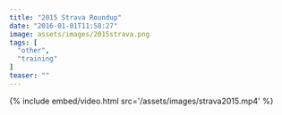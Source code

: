```yaml
---
title: "2015 Strava Roundup"
date: "2016-01-01T11:58:27"
image: assets/images/2015strava.png
tags: [
  "other",
  "training"
]
teaser: ""
---
```

{% include embed/video.html src='/assets/images/strava2015.mp4' %}
